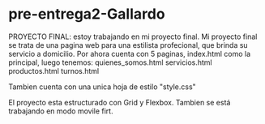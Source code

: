 # pre-entrega2-Gallardo
PROYECTO FINAL: estoy trabajando en mi proyecto final.
Mi proyecto final se trata de una pagina web para una estilista profecional, que brinda su servicio a domicilio.
Por ahora cuenta con 5 paginas, index.html como la principal, luego tenemos:
  quienes_somos.html
  servicios.html
  productos.html
  turnos.html
 
 Tambien cuenta con una unica hoja de estilo "style.css"
 
 El proyecto esta estructurado con Grid y Flexbox.
 Tambien se está trabajando en modo movile firt.
  
